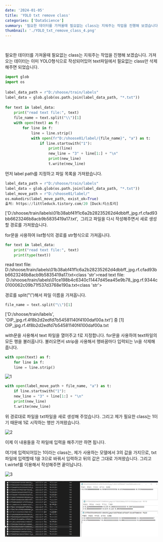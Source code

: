 ```yaml
---
date: '2024-01-05'
title: 'YOLO txt remove class'
categories: ['DataScience']
summary: '필요한 데이터를 가져올때 필요없는 class는 지워주는 작업을 진행해 보겠습니다.'
thumbnail: './YOLO_txt_remove_class_4.png'
---
```


</br>

필요한 데이터를 가져올때 필요없는 class는 지워주는 작업을 진행해 보겠습니다.
가져오는 데이터는 이미 YOLO형식으로 작성되어있어 text파일에서 필요없는 class만 삭제해주면 되었습니다.

```python
import glob
import os

label_data_path = r"D:/shoose/train/labels"
label_data = glob.glob(os.path.join(label_data_path, "*.txt"))

for text in label_data:
    print("read text file:", text)
    file_name = text.split("\\")[1]
    with open(text) as f:
        for line in f:
            line = line.strip()
            with open(fr"D:/shoose01/label/{file_name}", "a") as t:
                if line.startswith("1"):
                    print(line)
                    new_line = "3" + line[1:] + "\n"
                    print(new_line)
                    t.write(new_line)
```

먼저 label path를 지정하고 파일 목록을 가져왔습니다.

```python
label_data_path = r"D:/shoose/train/labels"
label_data = glob.glob(os.path.join(label_data_path, "*.txt"))
label_move_path = r"D:/shoose01/label/"
os.makedirs(label_move_path, exist_ok=True)
출처: https://littleduck.tistory.com/20 [Duck:티스토리]
```

['D:/shoose/train/labels\\01b38abf41f1c6a2b28235262d4dbbff_jpg.rf.cfad93bb6623246b8acb9b5835419a17.txt', 
그리고 파일을 다시 작성해주면서 새로 생성할 경로를 가져왔습니다.

for문을 사용하여 list형식의 경로를 str형식으로 가져옵니다.

```python
for text in label_data:
    print("read text file:", text)
    print(type(text))
```

read text file: 
D:/shoose/train/labels\01b38abf41f1c6a2b28235262d4dbbff_jpg.rf.cfad93bb6623246b8acb9b5835419a17.txt<class 'str'>read text file:
 D:/shoose/train/labels\01ce198b4c6340c11447d45ea45e9b78_jpg.rf.9344c0100062c09b71f537d3768e190a.txt<class 'str'>

경로를 split("\\")해서 파일 이름을 가져옵니다.

```python
file_name = text.split("\\")[1]
```

['D:/shoose/train/labels', 'OIP_jpg.rf.4f8b2d2edfd7b54581140f4100daf00a.txt'] 중 [1]
OIP_jpg.rf.4f8b2d2edfd7b54581140f4100daf00a.txt

with문을 사용해서 text 파일을 열어주고 f로 지정합니다.
for문을 사용하여 text파일의 모든 행을 불러옵니다. 불러오면서 strip을 사용해서 행바꿈마다 입력되는 \n을 삭제해 줍니다.

```python
with open(text) as f:
    for line in f:
    line = line.strip()
```

![1](https://1drv.ms/i/c/bae70a53437eb109/IQP1hQOvPHxoQaJBrFNrXjJGAT4l54QnoUWLyEaJ-ULod4I?width=907&height=253)

```python
with open(label_move_path + file_name, "a") as t:
    if line.startswith("1"):
    new_line = "3" + line[1:] + "\n"
    print(new_line)
    t.write(new_line)
```

위 경로대로 파일을 txt파일을 새로 생성해 주었습니다.
그리고 제가 필요한 class는 1이기 때문에 1로 시작하는 행만 가져왔습니다.

![2](https://1drv.ms/i/c/bae70a53437eb109/IQO9ktx_HMC0Toq80h035JHQATSQF3KcjrjUvqyAf_1FTlM?width=1090&height=253)

이제 이 내용들을 각 파일에 입력을 해주기만 하면 됩니다.
 </br>

여기에 입력되어있는 1이라는 class는, 제가 사용하는 모델에서 3의 값을 가지므로,
txt파일에 입력할때 1을 3으로 바꿔서 입력하고 뒤의 값은 그대로 가져왔습니다.
그리고 t.wirtef를 이용해서 작성해주면 끝이납니다.

![3](https://1drv.ms/i/c/bae70a53437eb109/IQNMwjGbWahoT6juDJbaM4JEAXgyK15NaC7wktsBIZmoMkI?width=1090&height=253)

![4](./YOLO_txt_remove_class_4.png)
